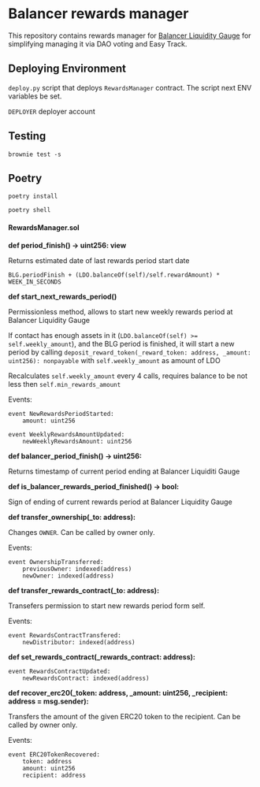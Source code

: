 # Balancer rewards manager

This repository contains rewards manager for [Balancer Liquidity Gauge](https://etherscan.io/address/0xcD4722B7c24C29e0413BDCd9e51404B4539D14aE#code) for simplifying managing it via DAO voting and Easy Track.

## Deploying Environment

`deploy.py` script that deploys `RewardsManager` contract. The script next ENV variables be set.

`DEPLOYER` deployer account

## Testing

`brownie test -s`

## Poetry

`poetry install`

`poetry shell`

#### RewardsManager.sol

**def period_finish() -> uint256: view**
    
Returns estimated date of last rewards period start date
    
    BLG.periodFinish + (LDO.balanceOf(self)/self.rewardAmount) * WEEK_IN_SECONDS
    
**def start_next_rewards_period()**

Permissionless method, allows to start new weekly rewards period at Balancer Liquidity Gauge 

If contact has enough assets in it (`LDO.balanceOf(self) >= self.weekly_amount`), and the BLG period is finished, it will start a new period by calling `deposit_reward_token(_reward_token: address, _amount: uint256): nonpayable` with `self.weekly_amount` as amount of LDO

Recalculates `self.weekly_amount` every 4 calls, requires balance to be not less then `self.min_rewards_amount`

Events:

```vyper=
event NewRewardsPeriodStarted:
    amount: uint256
```

```vyper=
event WeeklyRewardsAmountUpdated:
    newWeeklyRewardsAmount: uint256
```

**def balancer_period_finish() -> uint256:**

Returns timestamp of current period ending at Balancer Liquiditi Gauge

**def is_balancer_rewards_period_finished() -> bool:**

Sign of ending of current rewards period at Balancer Liquidity Gauge

**def transfer_ownership(_to: address):**

Changes `OWNER`. Can be called by owner only.

Events:

```vyper=
event OwnershipTransferred:
    previousOwner: indexed(address)
    newOwner: indexed(address)
```

**def transfer_rewards_contract(_to: address):**

Transefers permission to start new rewards period form self.

Events:

```vyper=
event RewardsContractTransfered:
    newDistributor: indexed(address)
```

**def set_rewards_contract(_rewards_contract: address):**

```vyper=
event RewardsContractUpdated:
    newRewardsContract: indexed(address)
```

**def recover_erc20(_token: address, _amount: uint256, _recipient: address = msg.sender):**

Transfers the amount of the given ERC20 token to the recipient. Can be called by owner only.

Events:
```vyper=
event ERC20TokenRecovered:
    token: address
    amount: uint256
    recipient: address
```
